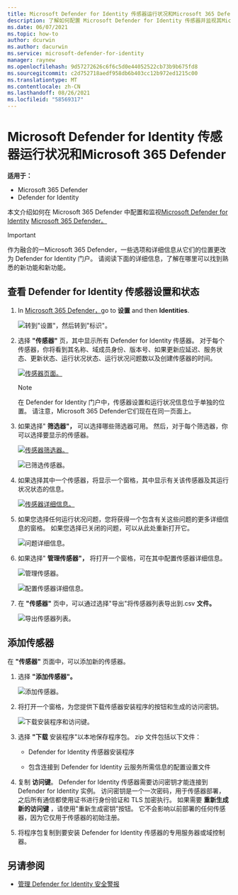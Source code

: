 ```yaml
---
title: Microsoft Defender for Identity 传感器运行状况和Microsoft 365 Defender
description: 了解如何配置 Microsoft Defender for Identity 传感器并监视其Microsoft 365 Defender
ms.date: 06/07/2021
ms.topic: how-to
author: dcurwin
ms.author: dacurwin
ms.service: microsoft-defender-for-identity
manager: raynew
ms.openlocfilehash: 9d57272626c6f6c5d0e44052522cb73b9b675fd8
ms.sourcegitcommit: c2d752718aedf958db6b403cc12b972ed1215c00
ms.translationtype: MT
ms.contentlocale: zh-CN
ms.lasthandoff: 08/26/2021
ms.locfileid: "58569317"
---
```

# <a name="microsoft-defender-for-identity-sensor-health-and-settings-in-microsoft-365-defender"></a>Microsoft Defender for Identity 传感器运行状况和Microsoft 365 Defender

**适用于：**

- Microsoft 365 Defender
- Defender for Identity

本文介绍如何在 Microsoft 365 Defender 中配置和监视[Microsoft Defender for Identity](/defender-for-identity) [Microsoft 365 Defender。](/microsoft-365/security/defender/overview-security-center)

>[!IMPORTANT]
>作为融合的一Microsoft 365 Defender，一些选项和详细信息从它们的位置更改为 Defender for Identity 门户。 请阅读下面的详细信息，了解在哪里可以找到熟悉的新功能和新功能。

## <a name="view-defender-for-identity-sensor-settings-and-status"></a>查看 Defender for Identity 传感器设置和状态

1. In [Microsoft 365 Defender，](https://security.microsoft.com/)go to **设置** and then **Identities**.

    ![转到"设置"，然后转到"标识"。](../../media/defender-identity/settings-identities.png)

1. 选择 **"传感器"** 页，其中显示所有 Defender for Identity 传感器。 对于每个传感器，你将看到其名称、域成员身份、版本号、如果更新应延迟、服务状态、更新状态、运行状况状态、运行状况问题数以及创建传感器的时间。

    [![传感器页面。](../../media/defender-identity/sensor-page.png)](../../media/defender-identity/sensor-page.png#lightbox)

    >[!NOTE]
    >在 Defender for Identity 门户中，传感器设置和运行状况信息位于单独的位置。 请注意，Microsoft 365 Defender它们现在在同一页面上。

1. 如果选择" **筛选器"，** 可以选择哪些筛选器可用。 然后，对于每个筛选器，你可以选择要显示的传感器。

    [![传感器筛选器。](../../media/defender-identity/sensor-filters.png)](../../media/defender-identity/sensor-filters.png#lightbox)

    ![已筛选传感器。](../../media/defender-identity/filtered-sensor.png)

1. 如果选择其中一个传感器，将显示一个窗格，其中显示有关该传感器及其运行状况状态的信息。

    [![传感器详细信息。](../../media/defender-identity/sensor-details.png)](../../media/defender-identity/sensor-details.png#lightbox)

1. 如果您选择任何运行状况问题，您将获得一个包含有关这些问题的更多详细信息的窗格。 如果您选择已关闭的问题，可以从此处重新打开它。

    ![问题详细信息。](../../media/defender-identity/issue-details.png)

1. 如果选择" **管理传感器"，** 将打开一个窗格，可在其中配置传感器详细信息。

    ![管理传感器。](../../media/defender-identity/manage-sensor.png)

    ![配置传感器详细信息。](../../media/defender-identity/configure-sensor-details.png)

1. 在 **"传感器"** 页中，可以通过选择"导出"将传感器列表导出到.csv **文件。**

    ![导出传感器列表。](../../media/defender-identity/export-sensors.png)

## <a name="add-a-sensor"></a>添加传感器

在 **"传感器"** 页面中，可以添加新的传感器。

1. 选择 **"添加传感器"。**

    ![添加传感器。](../../media/defender-identity/add-sensor.png)

1. 将打开一个窗格，为您提供下载传感器安装程序的按钮和生成的访问密钥。

    ![下载安装程序和访问键。](../../media/defender-identity/installer-access-key.png)

1. 选择 **"下载** 安装程序"以本地保存程序包。 zip 文件包括以下文件：

    - Defender for Identity 传感器安装程序

    - 包含连接到 Defender for Identity 云服务所需信息的配置设置文件

1. 复制 **访问键**。 Defender for Identity 传感器需要访问密钥才能连接到 Defender for Identity 实例。 访问密钥是一个一次密码，用于传感器部署，之后所有通信都使用证书进行身份验证和 TLS 加密执行。 如果需要 **重新生成新的访问键** ，请使用"重新生成密钥"按钮。 它不会影响以前部署的任何传感器，因为它仅用于传感器的初始注册。

1. 将程序包复制到要安装 Defender for Identity 传感器的专用服务器或域控制器。

## <a name="see-also"></a>另请参阅

- [管理 Defender for Identity 安全警报](manage-security-alerts.md)

